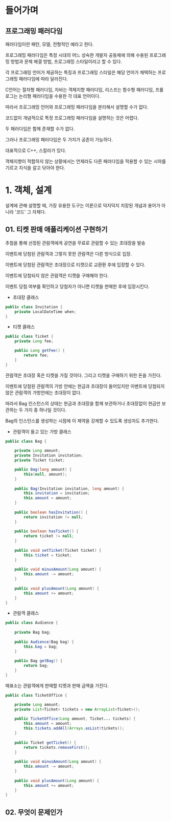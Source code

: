 # 들어가며

## 프로그래밍 패러다임

패러다임이란 패턴, 모델, 전형적인 예라고 한다.

프로그래밍 패러다임은 특정 시대의 어느 성숙한 개발자 공동체에 의해 수용된 프로그래밍 방법과 문제 해결 방법, 프로그래밍 스타일이라고 할 수 있다.

각 프로그래밍 언어가 제공하는 특징과 프로그래밍 스타일은 해당 언어가 채택하는 프로그래밍 패러다임에 따라 달라진다.

C언어는 절차형 패러다임, 자바는 객체지향 패러다임, 리스프는 함수형 패러다임, 프롤로그는 논리형 패러다임을 수용한 각 대표 언어이다.

따라서 프로그래밍 언어와 프로그래밍 패러다임을 분리해서 설명할 수가 없다.

코드없이 개념적으로 특정 프로그래밍 패러다임을 설명하는 것은 어렵다.

두 패러다임은 함께 존재할 수가 없다.

그러나 프로그래밍 패러다임은 두 가지가 공존이 가능하다.

대표적으로 C++, 스칼라가 있다.

객체지향이 적합하지 않는 상황에서는 언제라도 다른 패러다임을 적용할 수 있는 시야를 기르고 지식을 갈고 닦아야 한다.

# 1. 객체, 설계

설계에 관해 설명할 때, 가장 유용한 도구는 이론으로 덕지덕지 치장된 개념과 용어가 아니라 '코드' 그 자체다.

## 01. 티켓 판매 애플리케이션 구현하기

추첨을 통해 선정된 관람객에게 공연을 무료로 관람할 수 있는 초대장을 발송

이벤트에 당첨된 관람객과 그렇지 못한 관람객은 다른 방식으로 입장.

이벤트에 당첨된 관람객은 초대장으로 티켓으로 교환환 후에 입장할 수 있다.

이벤트에 당첨되지 않은 관람객은 티켓을 구매해야 한다.

이벤트 당첨 여부를 확인하고 당첨자가 아니면 티켓을 판매한 후에 입장시킨다.

 * 초대장 클래스

```java
public class Invitation {
    private LocalDateTime when;
}
```

* 티켓 클래스

```java
public class Ticket {
    private Long fee;

    public Long getFee() {
        return fee;
    }
}
```

관람객은 초대장 혹은 티켓을 가질 것이다. 그리고 티켓을 구매하기 위한 돈을 가진다.

이벤트에 당첨된 관람객의 가방 안에는 현금과 초대장이 들어있지만 이벤트에 당첨되지 않은 관람객의 가방안에는 초대장이 없다.

따라서 Bag 인스턴스의 상태는 현금과 초대장을 함께 보관하거나 초대장없이 현금만 보관하는 두 가지 중 하나일 것이다.

Bag의 인스턴스를 생성하는 시점에 이 제약을 강제할 수 있도록 생성자도 추가한다.

* 관람객이 들고 있는 가방 클래스

```java
public class Bag {
    
    private Long amount;
    private Invitation invitation;
    private Ticket ticket;

    public Bag(long amount) {
        this(null, amount);
    }
    
    public Bag(Invitation invitation, long amount) {
        this.invitation = invitation;
        this.amount = amount;
    }
    
    public boolean hasInvitation() {
        return invitation != null;
    }
    
    public boolean hasTicket() {
        return ticket != null;
    }
    
    public void setTicket(Ticket ticket) {
        this.ticket = ticket;
    }
    
    public void minusAmount(Long amount) {
        this.amount -= amount;
    }
    
    public void plusAmount(Long amount) {
        this.amount += amount;
    }
}
```

* 관람객 클래스

```java
public class Audience {
    
    private Bag bag;
    
    public Audience(Bag bag) {
        this.bag = bag;
    }
    
    public Bag getBag() {
        return bag;
    }
}
```

매표소는 관람객에게 판매할 티켓과 판매 금액을 가진다.

```java
public class TicketOffice {

    private Long amount;
    private List<Ticket> tickets = new ArrayList<Ticket>();
    
    public TicketOffice(Long amount, Ticket... tickets) {
        this.amount = amount;
        this.tickets.addAll(Arrays.asList(tickets));
    }
    
    public Ticket getTicket() {
        return tickets.removeFirst();
    }
    
    public void minusAmount(Long amount) {
        this.amount -= amount;
    }
    
    public void plusAmount(Long amount) {
        this.amount += amount;
    }
}
```












































## 02. 무엇이 문제인가
